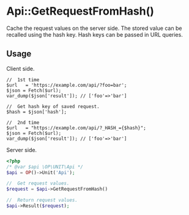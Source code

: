 Api::GetRequestFromHash()
===

  Cache the request values on the server side.
  The stored value can be recalled using the hash key.
  Hash keys can be passed in URL queries.

## Usage

  Client side.

```
//  1st time
$url   = 'https://example.com/api/?foo=bar';
$json = Fetch($url);
var_dump($json['result']); // ['foo'=>'bar']

//  Get hash key of saved request.
$hash = $json['hash'];

//  2nd time
$url   = "https://example.com/api/?_HASH_={$hash}";
$json = Fetch($url);
var_dump($json['result']); // ['foo'=>'bar']
```

  Server side.

```php
<?php
/* @var $api \OP\UNIT\Api */
$api = OP()->Unit('Api');

//  Get request values.
$request = $api->GetRequestFromHash()

//  Return request values.
$api->Result($request);
```
